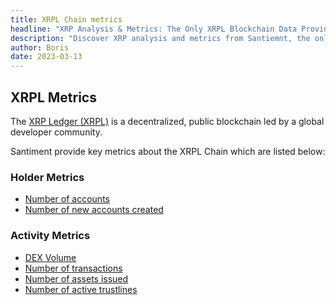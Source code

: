 ```yaml
---
title: XRPL Chain metrics
headline: "XRP Analysis & Metrics: The Only XRPL Blockchain Data Provider"
description: "Discover XRP analysis and metrics from Santiemnt, the only XRPL blockchain data provider who partnered with the Ripple team. Gain in-depth insights into XRP performance."
author: Boris
date: 2023-03-13
---
```


## XRPL Metrics

The [XRP Ledger (XRPL)](https://xrpl.org/) is a decentralized, public blockchain led by a global developer community.

Santiment provide key metrics about the XRPL Chain which are listed below:

### Holder Metrics

- [Number of accounts](/metrics/xrpl-metrics/number-of-accounts)
- [Number of new accounts created](/metrics/network-growth/)

### Activity Metrics

- [DEX Volume](/metrics/xrpl-metrics/dex-volume)
- [Number of transactions](/metrics/transaction-count)
- [Number of assets issued](/metrics/xrpl-metrics/assets-issued)
- [Number of active trustlines](/metrics/xrpl-metrics/trustline-count)
